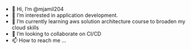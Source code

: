 - 👋 Hi, I’m @mjamil204
- 👀 I’m interested in application development.
- 🌱 I’m currently learning aws solution architecture course to broaden my cloud skills
- 💞️ I’m looking to collaborate on CI/CD
- 📫 How to reach me ...

<!---
mjamil204/mjamil204 is a ✨ special ✨ repository because its `README.md` (this file) appears on your GitHub profile.
You can click the Preview link to take a look at your changes.
--->
